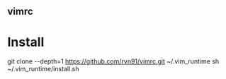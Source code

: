 ## vimrc

# Install

git clone --depth=1 https://github.com/rvn91/vimrc.git ~/.vim_runtime
sh ~/.vim_runtime/install.sh

